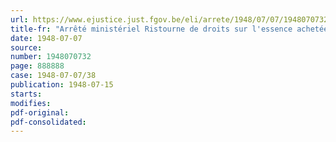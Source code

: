 ```yaml
---
url: https://www.ejustice.just.fgov.be/eli/arrete/1948/07/07/1948070732/justel
title-fr: "Arrêté ministériel Ristourne de droits sur l'essence achetée dans le pays par des touristes étrangers"
date: 1948-07-07
source:
number: 1948070732
page: 888888
case: 1948-07-07/38
publication: 1948-07-15
starts:
modifies:
pdf-original:
pdf-consolidated:
---
```


